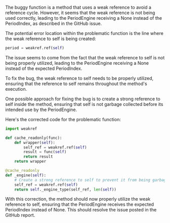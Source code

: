 The buggy function is a method that uses a weak reference to avoid a reference cycle. However, it seems that the weak reference is not being used correctly, leading to the PeriodEngine receiving a None instead of the PeriodIndex, as described in the GitHub issue.

The potential error location within the problematic function is the line where the weak reference to self is being created:

```python
period = weakref.ref(self)
```

The issue seems to come from the fact that the weak reference to self is not being properly utilized, leading to the PeriodEngine receiving a None instead of the expected PeriodIndex.

To fix the bug, the weak reference to self needs to be properly utilized, ensuring that the reference to self remains throughout the method's execution.

One possible approach for fixing the bug is to create a strong reference to self inside the method, ensuring that self is not garbage collected before its intended use by the PeriodEngine.

Here's the corrected code for the problematic function:

```python
import weakref

def cache_readonly(func):
    def wrapper(self):
        self_ref = weakref.ref(self)
        result = func(self)
        return result
    return wrapper

@cache_readonly
def _engine(self):
    # Create a strong reference to self to prevent it from being garbage collected prematurely
    self_ref = weakref.ref(self)
    return self._engine_type(self_ref, len(self))
```

With this correction, the method should now properly utilize the weak reference to self, ensuring that the PeriodEngine receives the expected PeriodIndex instead of None. This should resolve the issue posted in the GitHub report.